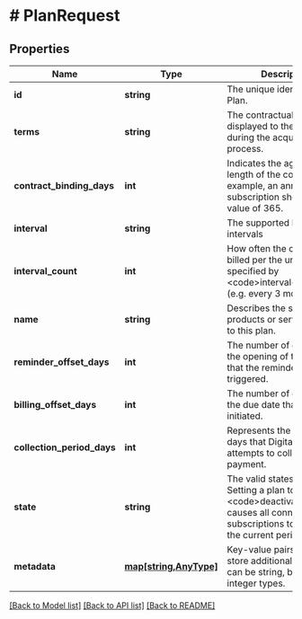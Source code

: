# # PlanRequest

## Properties

Name | Type | Description | Notes
------------ | ------------- | ------------- | -------------
**id** | **string** | The unique identifier of a Plan. | [optional] 
**terms** | **string** | The contractual agreement displayed to the customer during the acquisition process. | 
**contract_binding_days** | **int** | Indicates the agreed upon length of the contract. For example, an annual subscription should have a value of 365. | 
**interval** | **string** | The supported billing intervals | 
**interval_count** | **int** | How often the customer is billed per the unit of time specified by &lt;code&gt;interval&lt;/code&gt; (e.g. every 3 months). | 
**name** | **string** | Describes the subscription products or services added to this plan. | [optional] 
**reminder_offset_days** | **int** | The number of days before the opening of the invoice that the reminder event is triggered. | [optional] 
**billing_offset_days** | **int** | The number of days before the due date that billing is initiated. | 
**collection_period_days** | **int** | Represents the number of days that Digital River attempts to collect payment. | 
**state** | **string** | The valid states of a plan. Setting a plan to &lt;code&gt;deactivated&lt;/code&gt; causes all connected subscriptions to end with the current period. | [optional] 
**metadata** | [**map[string,AnyType]**](AnyType.md) | Key-value pairs used to store additional data. Value can be string, boolean or integer types. | [optional] 

[[Back to Model list]](../../README.md#documentation-for-models) [[Back to API list]](../../README.md#documentation-for-api-endpoints) [[Back to README]](../../README.md)


